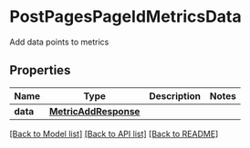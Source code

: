 # PostPagesPageIdMetricsData

Add data points to metrics
## Properties
Name | Type | Description | Notes
------------ | ------------- | ------------- | -------------
**data** | [**MetricAddResponse**](MetricAddResponse.md) |  | 

[[Back to Model list]](../README.md#documentation-for-models) [[Back to API list]](../README.md#documentation-for-api-endpoints) [[Back to README]](../README.md)


